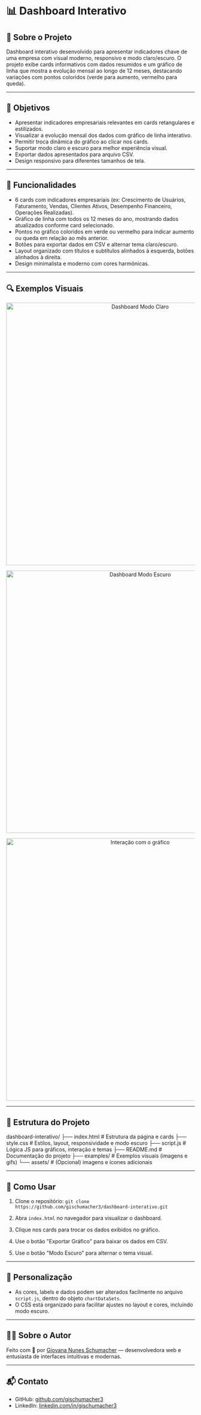 # 📊 Dashboard Interativo

## 📌 Sobre o Projeto

Dashboard interativo desenvolvido para apresentar indicadores chave de uma empresa com visual moderno, responsivo e modo claro/escuro. O projeto exibe cards informativos com dados resumidos e um gráfico de linha que mostra a evolução mensal ao longo de 12 meses, destacando variações com pontos coloridos (verde para aumento, vermelho para queda).

---

## 🎯 Objetivos

- Apresentar indicadores empresariais relevantes em cards retangulares e estilizados.  
- Visualizar a evolução mensal dos dados com gráfico de linha interativo.  
- Permitir troca dinâmica do gráfico ao clicar nos cards.  
- Suportar modo claro e escuro para melhor experiência visual.  
- Exportar dados apresentados para arquivo CSV.  
- Design responsivo para diferentes tamanhos de tela.

---

## 🧩 Funcionalidades

- 6 cards com indicadores empresariais (ex: Crescimento de Usuários, Faturamento, Vendas, Clientes Ativos, Desempenho Financeiro, Operações Realizadas).  
- Gráfico de linha com todos os 12 meses do ano, mostrando dados atualizados conforme card selecionado.  
- Pontos no gráfico coloridos em verde ou vermelho para indicar aumento ou queda em relação ao mês anterior.  
- Botões para exportar dados em CSV e alternar tema claro/escuro.  
- Layout organizado com títulos e subtítulos alinhados à esquerda, botões alinhados à direita.  
- Design minimalista e moderno com cores harmônicas.
---

## 🔍 Exemplos Visuais

<p align="center">
  <img src="examples/dashboard-light-mode.png" alt="Dashboard Modo Claro" width="700"/>
</p>

<p align="center">
  <img src="examples/dashboard-dark-mode.png" alt="Dashboard Modo Escuro" width="700"/>
</p>

<p align="center">
  <img src="examples/dashboard-graph-interaction.gif" alt="Interação com o gráfico" width="700"/>
</p>

---

## 📁 Estrutura do Projeto

dashboard-interativo/
├── index.html # Estrutura da página e cards
├── style.css # Estilos, layout, responsividade e modo escuro
├── script.js # Lógica JS para gráficos, interação e temas
├── README.md # Documentação do projeto
├── examples/ # Exemplos visuais (imagens e gifs)
└── assets/ # (Opcional) imagens e ícones adicionais

---

## 🚀 Como Usar

1. Clone o repositório:
   `git clone https://github.com/gischumacher3/dashboard-interativo.git`

2. Abra `index.html` no navegador para visualizar o dashboard.

3. Clique nos cards para trocar os dados exibidos no gráfico.

4. Use o botão "Exportar Gráfico" para baixar os dados em CSV.

5. Use o botão "Modo Escuro" para alternar o tema visual.

---

## 🎨 Personalização

- As cores, labels e dados podem ser alterados facilmente no arquivo `script.js`, dentro do objeto `chartDataSets`.
- O CSS está organizado para facilitar ajustes no layout e cores, incluindo modo escuro.

---

## 👩‍💻 Sobre o Autor

Feito com 💜 por [Giovana Nunes Schumacher](https://github.com/gischumacher3) — desenvolvedora web e entusiasta de interfaces intuitivas e modernas.

---

## 📬 Contato

- GitHub: [github.com/gischumacher3](https://github.com/gischumacher3)
- LinkedIn: [linkedin.com/in/gischumacher3](https://linkedin.com/in/gischumacher3)
